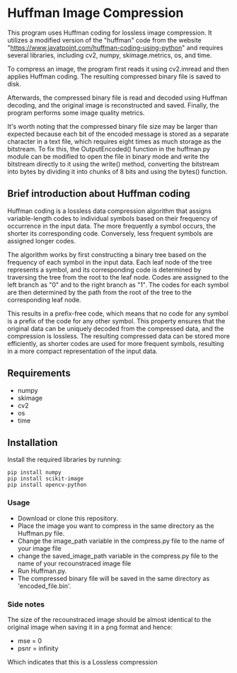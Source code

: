 # Huffman Image Compression

This program uses Huffman coding for lossless image compression. It utilizes a modified version of the "huffman" code from the website "https://www.javatpoint.com/huffman-coding-using-python" and requires several libraries, including cv2, numpy, skimage.metrics, os, and time.

To compress an image, the program first reads it using cv2.imread and then applies Huffman coding. The resulting compressed binary file is saved to disk.

Afterwards, the compressed binary file is read and decoded using Huffman decoding, and the original image is reconstructed and saved. Finally, the program performs some image quality metrics.

It's worth noting that the compressed binary file size may be larger than expected because each bit of the encoded message is stored as a separate character in a text file, which requires eight times as much storage as the bitstream. To fix this, the OutputEncoded() function in the huffman.py module can be modified to open the file in binary mode and write the bitstream directly to it using the write() method, converting the bitstream into bytes by dividing it into chunks of 8 bits and using the bytes() function.




## Brief introduction about Huffman coding

Huffman coding is a lossless data compression algorithm that assigns variable-length codes to individual symbols based on their frequency of occurrence in the input data. The more frequently a symbol occurs, the shorter its corresponding code. Conversely, less frequent symbols are assigned longer codes.

The algorithm works by first constructing a binary tree based on the frequency of each symbol in the input data. Each leaf node of the tree represents a symbol, and its corresponding code is determined by traversing the tree from the root to the leaf node. Codes are assigned to the left branch as "0" and to the right branch as "1". The codes for each symbol are then determined by the path from the root of the tree to the corresponding leaf node.

This results in a prefix-free code, which means that no code for any symbol is a prefix of the code for any other symbol. This property ensures that the original data can be uniquely decoded from the compressed data, and the compression is lossless. The resulting compressed data can be stored more efficiently, as shorter codes are used for more frequent symbols, resulting in a more compact representation of the input data.



## Requirements

* numpy
* skimage
* cv2
* os
* time

## Installation

Install the required libraries by running:

```
pip install numpy
pip install scikit-image
pip install opencv-python
```

### Usage

* Download or clone this repository.
* Place the image you want to compress in the same directory as the Huffman.py file.
* Change the image_path variable in the compress.py file to the name of your image file
* change the saved_image_path variable in the compress.py file to the name of your recounstraced image file
* Run Huffman.py.
* The compressed binary file will be saved in the same directory as 'encoded_file.bin'.


### Side notes

The size of the recounstraced image should be almost identical to the original image when saving it in a png format
and hence:

* mse = 0
* psnr = infinity

Which indicates that this is a Lossless compression
